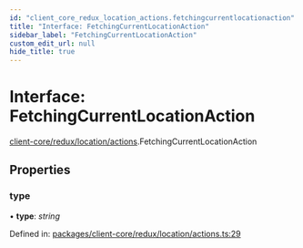 ```yaml
---
id: "client_core_redux_location_actions.fetchingcurrentlocationaction"
title: "Interface: FetchingCurrentLocationAction"
sidebar_label: "FetchingCurrentLocationAction"
custom_edit_url: null
hide_title: true
---
```


# Interface: FetchingCurrentLocationAction

[client-core/redux/location/actions](../modules/client_core_redux_location_actions.md).FetchingCurrentLocationAction

## Properties

### type

• **type**: *string*

Defined in: [packages/client-core/redux/location/actions.ts:29](https://github.com/xr3ngine/xr3ngine/blob/9d253dc38/packages/client-core/redux/location/actions.ts#L29)
